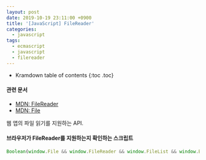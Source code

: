```yaml
---
layout: post
date: 2019-10-19 23:11:00 +0900
title: '[JavaScript] FileReader'
categories:
  - javascript
tags:
  - ecmascript
  - javascript
  - filereader
---
```


* Kramdown table of contents
{:toc .toc}

#### 관련 문서

- [MDN: FileReader](https://developer.mozilla.org/ko/docs/Web/API/FileReader)
- [MDN: File](https://developer.mozilla.org/ko/docs/Web/API/File)

웹 앱의 파일 읽기를 지원하는 API.


#### 브라우저가 FileReader를 지원하는지 확인하는 스크립트

```js
Boolean(window.File && window.FileReader && window.FileList && window.Blob)
```
